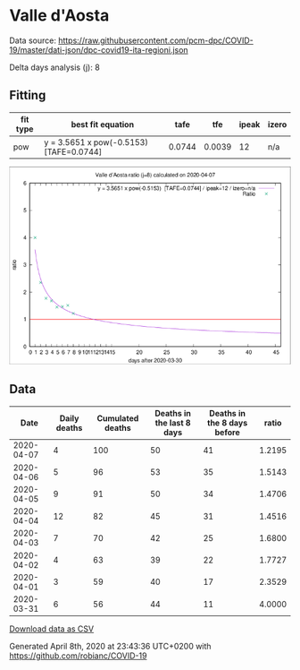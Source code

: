 # Valle d'Aosta

Data source: https://raw.githubusercontent.com/pcm-dpc/COVID-19/master/dati-json/dpc-covid19-ita-regioni.json

Delta days analysis (j): 8

## Fitting 
|fit type|best fit equation|tafe|tfe|ipeak|izero|
|-------|-----|--------|------|---|---|
|pow|y = 3.5651 x pow(-0.5153)  [TAFE=0.0744]|0.0744|0.0039|12|n/a|

![Plot](COVID-19_valle_d'aosta_j8_2020-04-07.png)

## Data
|Date|Daily deaths|Cumulated deaths|Deaths in the last 8 days|Deaths in the 8 days before|ratio|
|----|----------|-----------|-------|--------------------|-----|
|2020-04-07|4|100|50|41|1.2195|
|2020-04-06|5|96|53|35|1.5143|
|2020-04-05|9|91|50|34|1.4706|
|2020-04-04|12|82|45|31|1.4516|
|2020-04-03|7|70|42|25|1.6800|
|2020-04-02|4|63|39|22|1.7727|
|2020-04-01|3|59|40|17|2.3529|
|2020-03-31|6|56|44|11|4.0000|

[Download data as CSV](COVID-19_valle_d'aosta_j8_2020-04-07.csv)

Generated April 8th, 2020 at 23:43:36 UTC+0200 with https://github.com/robianc/COVID-19
